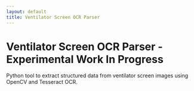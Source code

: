 ```yaml
---
layout: default
title: Ventilator Screen OCR Parser
---
```


<div class="vent-content">
    <h1>Ventilator Screen OCR Parser - Experimental Work In Progress</h1>
    <p>Python tool to extract structured data from ventilator screen images using OpenCV and Tesseract OCR.</p>

    
</div>
